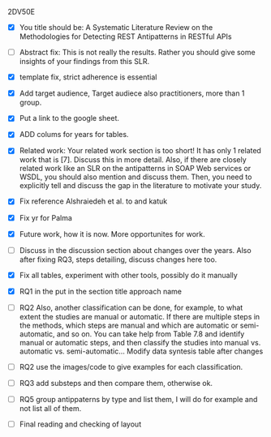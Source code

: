 2DV50E
- [x] You title should be:
A Systematic Literature Review on the Methodologies for Detecting REST Antipatterns in RESTful APIs

- [ ] Abstract fix: This is not really the results. Rather you should give some insights of your findings from this SLR.

- [x] template fix, strict adherence is essential

- [x] Add target audience, Target audiece also practitioners, more than 1 group.

- [x] Put a link to the google sheet.

- [x] ADD colums for years for tables.

- [x] Related work: Your related work section is too short!
It has only 1 related work that is [7]. Discuss this in more detail.
Also, if there are closely related work like an SLR on the antipatterns in SOAP Web services or WSDL, you should also mention and discuss them. Then, you need to explicitly tell and discuss the gap in the literature to motivate your study.

- [x] Fix reference Alshraiedeh et al. to and katuk

- [x] Fix yr for Palma

- [x] Future work, how it is now. More opportunites for work.

- [ ]  Discuss in the discussion section about changes over the years. Also after fixing RQ3, steps detailing, discuss changes here too.

- [x] Fix all tables, experiment with other tools, possibly do it manually

- [x] RQ1 in the put in the section title approach name

- [ ] RQ2 Also, another classification can be done, for example, to what extent the studies are manual or automatic. If there are multiple steps in the methods, which steps are manual and which are automatic or semi-automatic, and so on. You can take help from Table 7.8 and identify manual or automatic steps, and then classify the studies into manual vs. automatic vs. semi-automatic... Modify data syntesis table after changes

- [ ] RQ2 use the images/code to give examples for each classification.

- [ ] RQ3 add substeps and then compare them, otherwise ok.

- [ ] RQ5 group antippaterns by type and list them, I will do for example and not list all of them.
- [ ] Final reading and checking of layout
